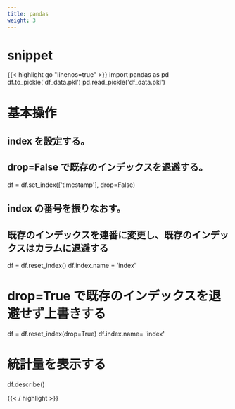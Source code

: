 ```yaml
---
title: pandas
weight: 3
---
```


# snippet

{{< highlight go "linenos=true" >}}
import pandas as pd
df.to_pickle('df_data.pkl')
pd.read_pickle('df_data.pkl')

# 基本操作
## index を設定する。
## drop=False で既存のインデックスを退避する。

df = df.set_index(['timestamp'], drop=False)

## index の番号を振りなおす。
## 既存のインデックスを連番に変更し、既存のインデックスはカラムに退避する
df = df.reset_index()
df.index.name = 'index'

# drop=True で既存のインデックスを退避せず上書きする
df = df.reset_index(drop=True) 
df.index.name= 'index'

# 統計量を表示する
df.describe()

{{< / highlight >}}
